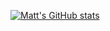 [![Matt's GitHub stats](https://github-readme-stats.vercel.app/api?username=liquidpt&show_icons=true&theme=merko&include_all_commits=true)](https://github.com/anuraghazra/github-readme-stats)
